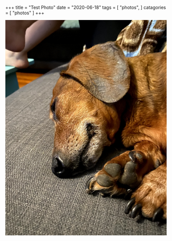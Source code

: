 +++
title = "Test Photo"
date = "2020-06-18"
tags = [
  "photos",
]
catagories = [
  "photos"
]
+++

![Finn](img/dogs/Finn2.jpg)
